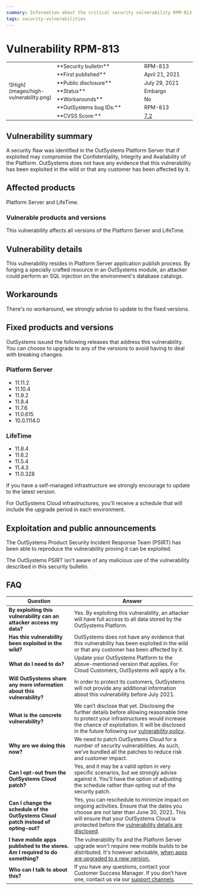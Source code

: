 ```yaml
---
summary: Information about the critical security vulnerability RPM-813
tags: security-vulnerabilities
---
```


# Vulnerability RPM-813

<table markdown="1">
<tr>
    <td style="width: 20%; vertical-align: middle" rowspan="7">![High](images/high-vulnerability.png)</td>
    <td>**Security bulletin**</td>
    <td>RPM-813</td>
</tr>
<tr>
    <td>**First published**</td>
    <td>April 21, 2021</td>
</tr>
<tr>
    <td>**Public disclosure**</td>
    <td>July 29, 2021</td>
</tr>
<tr>
    <td>**Status**</td>
    <td>Embargo</td>
</tr>
<tr>
    <td>**Workarounds**</td>
    <td>No</td>
</tr>
<tr>
    <td>**OutSystems bug IDs:**</td>
    <td>RPM-813</td>
</tr>
<tr>
    <td>**CVSS Score:**</td>
    <td><a href="https://www.first.org/cvss/calculator/3.1#CVSS:3.1/AV:N/AC:L/PR:H/UI:N/S:U/C:H/I:H/A:H">7.2</a></td>
</tr>
</table>

## Vulnerability summary

A security flaw was identified in the OutSystems Platform Server that if exploited may compromise the Confidentiality, Integrity and Availability of the Platform.
OutSystems does not have any evidence that this vulnerability has been exploited in the wild or that any customer has been affected by it.

## Affected products

Platform Server and LifeTime.

### Vulnerable products and versions

This vulnerability affects all versions of the Platform Server and LifeTime.

## Vulnerability details

This vulnerability resides in Platform Server application publish process. By forging a specially crafted resource in an OutSystems module, an attacker could perform an SQL injection on the environment's database catalogs.

## Workarounds

There's no workaround, we strongly advise to update to the fixed versions.

## Fixed products and versions

OutSystems issued the following releases that address this vulnerability. You can choose to upgrade to any of the versions to avoid having to deal with breaking changes.

### Platform Server
* 11.11.2 
* 11.10.4
* 11.9.2
* 11.8.4
* 11.7.6
* 11.0.615
* 10.0.1114.0

### LifeTime
* 11.8.4
* 11.6.2
* 11.5.4
* 11.4.3
* 11.0.328

If you have a self-managed infrastructure we strongly encourage to update to the latest version. 

For OutSystems Cloud infrastructures, you'll receive a schedule that will include the upgrade period in each environment.

## Exploitation and public announcements

The OutSystems Product Security Incident Response Team (PSIRT) has been able to reproduce the vulnerability proving it can be exploited.

The OutSystems PSIRT isn’t aware of any malicious use of the vulnerability described in this security bulletin.

## FAQ

| Question | Answer |
|---|---|
| **By exploiting this vulnerability can an attacker access my data?** | Yes. By exploiting this vulnerability, an attacker will have full access to all data stored by the OutSystems Platform. |
| **Has this vulnerability been exploited in the wild?** | OutSystems does not have any evidence that this vulnerability has been exploited in the wild or that any customer has been affected by it. |
| **What do I need to do?** | Update your OutSystems Platform to the above-mentioned version that applies. For Cloud Customers, OutSystems will apply a fix. |
| **Will OutSystems share any more information about this vulnerability?** | In order to protect its customers, OutSystems will not provide any additional information about this vulnerability before July 2021. |
| **What is the concrete vulnerability?** | We can’t disclose that yet. Disclosing the further details before allowing reasonable time to protect your infrastructures would increase the chance of exploitation. It will be disclosed in the future following our [vulnerability policy](intro.md#embargo). |
| **Why are we doing this now?** | We need to patch OutSystems Cloud for a number of  security vulnerabilities. As such, we’ve bundled all the patches to reduce risk and customer impact. |
| **Can I opt-out from the OutSystems Cloud patch?** | Yes, and it may be a valid option in very specific scenarios, but we strongly advise against it. You'll have the option of adjusting the schedule rather than opting out of the security patch. |
| **Can I change the schedule of the OutSystems Cloud patch instead of opting-out?** | Yes, you can reschedule to minimize impact on ongoing activities. Ensure that the dates you choose are not later than June 30, 2021. This will ensure that your OutSystems Cloud is protected before the [vulnerability details are disclosed](intro.md#disclosure). |
| **I have mobile apps published to the stores. Am I required to do something?** | The vulnerability fix and the Platform Server upgrade won't require new mobile builds to be distributed. It's however advisable, [when apps are upgraded to a new version.](../../enterprise/upgrade/upgrade-platform.md#upgrade-apps) |
| **Who can I talk to about this?** | If you have any questions, contact your Customer Success Manager. If you don’t have one, contact us via our [support channels](https://success.outsystems.com/Support/Enterprise_Customers/OutSystems_Support/01_Contact_OutSystems_technical_support#Contact_Channels). |
